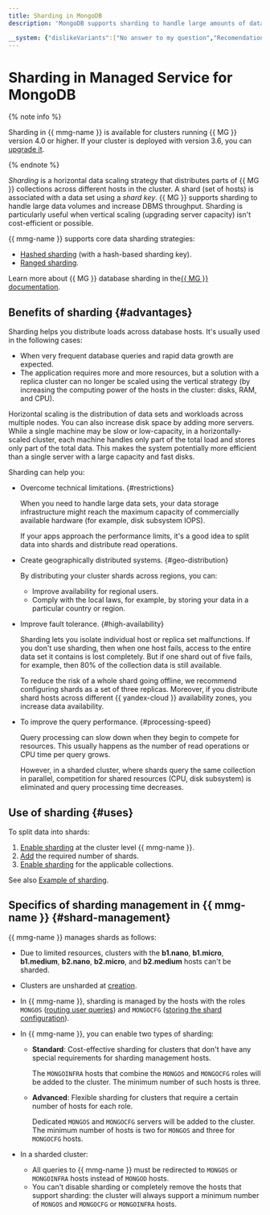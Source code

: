 ```yaml
---
title: Sharding in MongoDB
description: 'MongoDB supports sharding to handle large amounts of data and to increase database throughput. Sharding is especially useful when vertical scaling (increasing server capacity) is unprofitable or impossible. Managed Service for MongoDB supports basic data sharding strategies — hash (hash-based sharding key) and ranged sharding. '

__system: {"dislikeVariants":["No answer to my question","Recomendations didn't help","The content doesn't match title","Other"]}
---
```



# Sharding in Managed Service for MongoDB

{% note info %}

Sharding in {{ mmg-name }} is available for clusters running {{ MG }} version 4.0 or higher. If your cluster is deployed with version 3.6, you can [upgrade it](../operations/cluster-version-update.md).

{% endnote %}

_Sharding_ is a horizontal data scaling strategy that distributes parts of {{ MG }} collections across different hosts in the cluster. A shard (set of hosts) is associated with a data set using a _shard key_. {{ MG }} supports sharding to handle large data volumes and increase DBMS throughput. Sharding is particularly useful when vertical scaling (upgrading server capacity) isn't cost-efficient or possible.

{{ mmg-name }} supports core data sharding strategies:

* [Hashed sharding](https://docs.mongodb.com/manual/core/hashed-sharding/) (with a hash-based sharding key).
* [Ranged sharding](https://docs.mongodb.com/manual/core/ranged-sharding/).

Learn more about {{ MG }} database sharding in the[{{ MG }} documentation](https://docs.mongodb.com/manual/sharding/#sharded-cluster).

## Benefits of sharding {#advantages}

Sharding helps you distribute loads across database hosts. It's usually used in the following cases:

- When very frequent database queries and rapid data growth are expected.
- The application requires more and more resources, but a solution with a replica cluster can no longer be scaled using the vertical strategy (by increasing the computing power of the hosts in the cluster: disks, RAM, and CPU).

Horizontal scaling is the distribution of data sets and workloads across multiple nodes. You can also increase disk space by adding more servers. While a single machine may be slow or low-capacity, in a horizontally-scaled cluster, each machine handles only part of the total load and stores only part of the total data. This makes the system potentially more efficient than a single server with a large capacity and fast disks.

Sharding can help you:

- Overcome technical limitations. {#restrictions}

  When you need to handle large data sets, your data storage infrastructure might reach the maximum capacity of commercially available hardware (for example, disk subsystem IOPS).

  If your apps approach the performance limits, it's a good idea to split data into shards and distribute read operations.

- Create geographically distributed systems. {#geo-distribution}

  By distributing your cluster shards across regions, you can:
  - Improve availability for regional users.
  - Comply with the local laws, for example, by storing your data in a particular country or region.

- Improve fault tolerance. {#high-availability}

  Sharding lets you isolate individual host or replica set malfunctions. If you don't use sharding, then when one host fails, access to the entire data set it contains is lost completely. But if one shard out of five fails, for example, then 80% of the collection data is still available.

  To reduce the risk of a whole shard going offline, we recommend configuring shards as a set of three replicas. Moreover, if you distribute shard hosts across different {{ yandex-cloud }} availability zones, you increase data availability.

- To improve the query performance. {#processing-speed}

  Query processing can slow down when they begin to compete for resources. This usually happens as the number of read operations or CPU time per query grows.

  However, in a sharded cluster, where shards query the same collection in parallel, competition for shared resources (CPU, disk subsystem) is eliminated and query processing time decreases.

## Use of sharding {#uses}

To split data into shards:

1. [Enable sharding](../operations/shards.md#enable) at the cluster level {{ mmg-name }}.
1. [Add](../operations/shards.md#add-shard) the required number of shards.
1. [Enable sharding](../tutorials/sharding.md#enable) for the applicable collections.

See also [Example of sharding](../tutorials/sharding.md#example).

## Specifics of sharding management in {{ mmg-name }} {#shard-management}

{{ mmg-name }} manages shards as follows:

- Due to limited resources, clusters with the **b1.nano**, **b1.micro**, **b1.medium**, **b2.nano**, **b2.micro**, and **b2.medium** hosts can't be sharded.

- Clusters are unsharded at [creation](../operations/cluster-create.md).

- In {{ mmg-name }}, sharding is managed by the hosts with the roles `MONGOS` ([routing user queries](https://docs.mongodb.com/manual/core/sharded-cluster-query-router/)) and `MONGOCFG` ([storing the shard configuration](https://docs.mongodb.com/manual/core/sharded-cluster-config-servers/)).

- In {{ mmg-name }}, you can enable two types of sharding:

  - **Standard**: Cost-effective sharding for clusters that don't have any special requirements for sharding management hosts.

    The `MONGOINFRA` hosts that combine the `MONGOS` and `MONGOCFG` roles will be added to the cluster. The minimum number of such hosts is three.

  - **Advanced**: Flexible sharding for clusters that require a certain number of hosts for each role.

    Dedicated `MONGOS` and `MONGOCFG` servers will be added to the cluster. The minimum number of hosts is two for `MONGOS` and three for `MONGOCFG` hosts.

- In a sharded cluster:
  - All queries to {{ mmg-name }} must be redirected to `MONGOS` or `MONGOINFRA` hosts instead of `MONGOD` hosts.
  - You can't disable sharding or completely remove the hosts that support sharding: the cluster will always support a minimum number of `MONGOS` and `MONGOCFG` or `MONGOINFRA` hosts.

